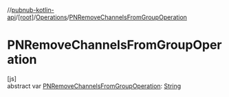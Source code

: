 //[pubnub-kotlin-api](../../../index.md)/[[root]](../index.md)/[Operations](index.md)/[PNRemoveChannelsFromGroupOperation](-p-n-remove-channels-from-group-operation.md)

# PNRemoveChannelsFromGroupOperation

[js]\
abstract var [PNRemoveChannelsFromGroupOperation](-p-n-remove-channels-from-group-operation.md): [String](https://kotlinlang.org/api/core/kotlin-stdlib/kotlin/-string/index.html)
